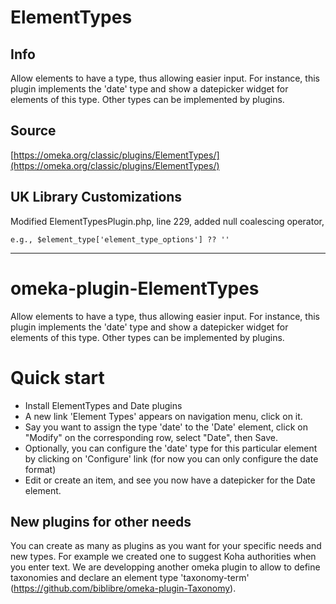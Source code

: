 # ElementTypes

## Info

Allow elements to have a type, thus allowing easier input. For instance, this plugin implements the 'date' type and show a datepicker widget for elements of this type. Other types can be implemented by plugins.

## Source

[https://omeka.org/classic/plugins/ElementTypes/](https://omeka.org/classic/plugins/ElementTypes/)

## UK Library Customizations

  Modified ElementTypesPlugin.php, line 229, added null coalescing operator, 
  
  `e.g., $element_type['element_type_options'] ?? ''`

---


# omeka-plugin-ElementTypes

Allow elements to have a type, thus allowing easier input. For instance, this plugin implements the 'date' type and show a datepicker widget for elements of this type. Other types can be implemented by plugins.

# Quick start

* Install ElementTypes and Date plugins
* A new link 'Element Types' appears on navigation menu, click on it.
* Say you want to assign the type 'date' to the 'Date' element, click on "Modify" on the corresponding row, select "Date", then Save.
* Optionally, you can configure the 'date' type for this particular element by clicking on 'Configure' link (for now you can only configure the date format)
* Edit or create an item, and see you now have a datepicker for the Date element.

## New plugins for other needs

You can create as many as plugins as you want for your specific needs and new types. For example we created one to suggest Koha authorities when you enter text. We are developping another omeka plugin to allow to define taxonomies and declare an element type 'taxonomy-term' (https://github.com/biblibre/omeka-plugin-Taxonomy).
